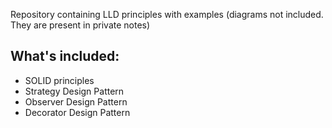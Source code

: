 Repository containing LLD principles with examples (diagrams not included. They are present in private notes)

## What's included:
- SOLID principles
- Strategy Design Pattern
- Observer Design Pattern
- Decorator Design Pattern
